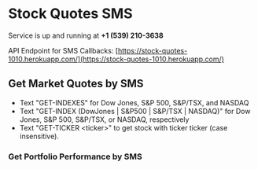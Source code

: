 # Stock Quotes SMS

Service is up and running at **+1 (539) 210-3638**

API Endpoint for SMS Callbacks: [https://stock-quotes-1010.herokuapp.com/](https://stock-quotes-1010.herokuapp.com/)

## Get Market Quotes by SMS

- Text "GET-INDEXES" for Dow Jones, S&P 500, S&P/TSX, and NASDAQ
- Text "GET-INDEX (DowJones | S&P500 | S&P/TSX | NASDAQ)" for Dow Jones, S&P 500, S&P/TSX, or NASDAQ, respectively
- Text "GET-TICKER \<ticker\>" to get stock with ticker ticker (case insensitive).

### Get Portfolio Performance by SMS
